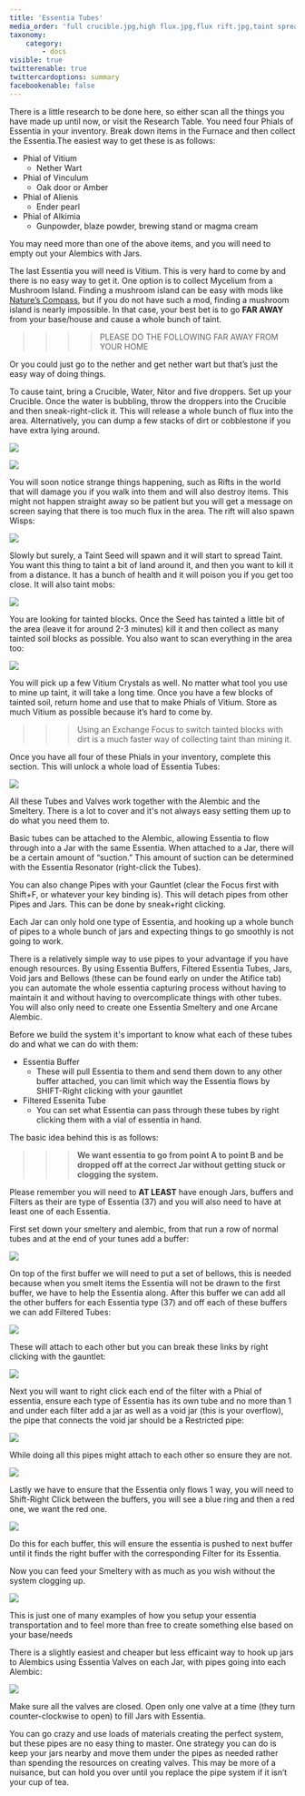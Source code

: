 ```yaml
---
title: 'Essentia Tubes'
media_order: 'full crucible.jpg,high flux.jpg,flux rift.jpg,taint spread.jpg,taint blocks.jpg,essentia tube page.jpg,smeltery-alembic-tubes-buffer.jpg,buffers and tubes.jpg,tube config.jpg,jar set up.jpg,jars and tubes final look.jpg,buffer config.jpg,void jar added.jpg,essentia alternative.jpg'
taxonomy:
    category:
        - docs
visible: true
twitterenable: true
twittercardoptions: summary
facebookenable: false
---
```


There is a little research to be done here, so either scan all the things you have made up until now, or visit the Research Table. You need four Phials of Essentia in your inventory. Break down items in the Furnace and then collect the Essentia.The easiest way to get these is as follows:

* Phial of Vitium
	* Nether Wart
* Phial of Vinculum
	* Oak door or Amber
* Phial of Alienis
	* Ender pearl 
* Phial of Alkimia
	* Gunpowder, blaze powder, brewing stand or magma cream

You may need more than one of the above items, and you will need to empty out your Alembics with Jars. 

The last Essentia you will need is Vitium. This is very hard to come by and there is no easy way to get it.  One option is to collect Mycelium from a Mushroom Island. Finding a mushroom island can be easy with mods like [Nature’s Compass](https://minecraft.curseforge.com/projects/natures-compass), but if you do not have such a mod, finding a mushroom island is nearly impossible. In that case, your best bet is to go **FAR AWAY** from your base/house and cause a whole bunch of taint. 

>>>>PLEASE DO THE FOLLOWING FAR AWAY FROM YOUR HOME

Or you could just go to the nether and get nether wart but that’s just the easy way of doing things.

To cause taint, bring a Crucible, Water, Nitor and five droppers. Set up your Crucible. Once the water is bubbling, throw the droppers into the Crucible and then sneak-right-click it. This will release a whole bunch of flux into the area. Alternatively, you can dump a few stacks of dirt or cobblestone if you have extra lying around.

![](full%20crucible.jpg)

![](high%20flux.jpg)

You will soon notice strange things happening, such as Rifts in the world that will damage you if you walk into them and will also destroy items. This might not happen straight away so be patient but you will get a message on screen saying that there is too much flux in the area. The rift will also spawn Wisps:

![](flux%20rift.jpg)

Slowly but surely, a Taint Seed will spawn and it will start to spread Taint. You want this thing to taint a bit of land around it, and then you want to kill it from a distance. It has a bunch of health and it will poison you if you get too close. It will also taint mobs:

![](taint%20spread.jpg)

You are looking for tainted blocks. Once the Seed has tainted a little bit of the area (leave it for around 2-3 minutes) kill it and then collect as many tainted soil blocks as possible. You also want to scan everything in the area too:

![](taint%20blocks.jpg)

You will pick up a few Vitium Crystals as well. No matter what tool you use to mine up taint, it will take a long time. Once you have a few blocks of tainted soil, return home and use that to make Phials of Vitium. Store as much Vitium as possible because it’s hard to come by.

>>> Using an Exchange Focus to switch tainted blocks with dirt is a much faster way of collecting taint than mining it.

Once you have all four of these Phials in your inventory, complete this section. This will unlock a whole load of Essentia Tubes:

![](essentia%20tube%20page.jpg)

All these Tubes and Valves work together with the Alembic and the Smeltery. There is a lot to cover and it's not always easy setting them up to do what you need them to.

Basic tubes can be attached to the Alembic, allowing Essentia to flow through into a Jar with the same Essentia. When attached to a Jar, there will be a certain amount of “suction.” This amount of suction can be determined with the Essentia Resonator (right-click the Tubes).

You can also change Pipes with your Gauntlet (clear the Focus first with Shift+F, or whatever your key binding is). This will detach pipes from other Pipes and Jars. This can be done by sneak+right clicking.

Each Jar can only hold one type of Essentia, and hooking up a whole bunch of pipes to a whole bunch of jars and expecting things to go smoothly is not going to work.

There is a relatively simple way to use pipes to your advantage if you have enough resources. By using Essentia Buffers, Filtered Essentia Tubes, Jars, Void jars and Bellows (these can be found early on under the Atifice tab) you can automate the whole essentia capturing process without having to maintain it and without having to overcomplicate things with other tubes. You will also only need to create one Essentia Smeltery and one Arcane Alembic.

Before we build the system it's important to know what each of these tubes do and what we can do with them:

* Essentia Buffer
	* These will pull Essentia to them and send them down to any other buffer attached, you can limit which way the Essentia flows by SHIFT-Right clicking with your gauntlet
* Filtered Essenita Tube
	* You can set what Essentia can pass through these tubes by right clicking them with a vial of essentia in hand.

The basic idea behind this is as follows:

>>>**We want essentia to go from point A to point B and be dropped off at the correct Jar without getting stuck or clogging the system.**

Please remember you will need to **AT LEAST** have enough Jars, buffers and Filters as their are type of Essentia (37) and you will also need to have at least one of each Essentia.

First set down your smeltery and alembic, from that run a row of normal tubes and at the end of your tunes add a buffer:

![](smeltery-alembic-tubes-buffer.jpg)

On top of the first buffer we will need to put a set of bellows, this is needed because when you smelt items the Essentia will not be drawn to the first buffer, we have to help the Essentia along. After this buffer we can add all the other buffers for each Essentia type (37) and off each of these buffers we can add Filtered Tubes:

![](buffers%20and%20tubes.jpg)

These will attach to each other but you can break these links by right clicking with the gauntlet:

![](tube%20config.jpg)

Next you will want to right click each end of the filter with a Phial of essentia, ensure each type of Essentia has its own tube and no more than 1 and under each filter add a jar as well as a void jar (this is your overflow), the pipe that connects the void jar should be a Restricted pipe:

![](jar%20set%20up.jpg)

While doing all this pipes might attach to each other so ensure they are not.

![](jars%20and%20tubes%20final%20look.jpg)

Lastly we have to ensure that the Essentia only flows 1 way, you will need to Shift-Right Click between the buffers, you will see a blue ring and then a red one, we want the red one.

![](buffer%20config.jpg)

Do this for each buffer, this will ensure the essentia is pushed to next buffer until it finds the right buffer with the corresponding Filter for its Essentia.

Now you can feed your Smeltery with as much as you wish without the system clogging up.

![](void%20jar%20added.jpg)

This is just one of many examples of how you setup your essentia transportation and to feel more than free to create something else based on your base/needs

There is a slightly easiest and cheaper but less efficaint way to hook up jars to Alembics using Essentia Valves on each Jar, with pipes going into each Alembic:

![](essentia%20alternative.jpg)

Make sure all the valves are closed. Open only one valve at a time (they turn counter-clockwise to open) to fill Jars with Essentia.

You can go crazy and use loads of materials creating the perfect system, but these pipes are no easy thing to master. One strategy you can do is keep your jars nearby and move them under the pipes as needed rather than spending the resources on creating valves. This may be more of a nuisance, but can hold you over until you replace the pipe system if it isn’t your cup of tea.




